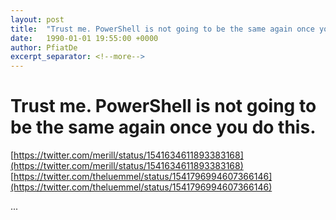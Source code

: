```yaml
---
layout: post
title:  "Trust me. PowerShell is not going to be the same again once you do this."
date:   1990-01-01 19:55:00 +0000
author: PfiatDe
excerpt_separator: <!--more-->
---
```


# Trust me. PowerShell is not going to be the same again once you do this.
[https://twitter.com/merill/status/1541634611893383168](https://twitter.com/merill/status/1541634611893383168)
[https://twitter.com/theluemmel/status/1541796994607366146](https://twitter.com/theluemmel/status/1541796994607366146)

...
<!--more-->
